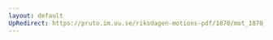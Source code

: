 ```yaml
---
layout: default
UpRedirect: https://pruto.im.uu.se/riksdagen-motions-pdf/1870/mot_1870__ak__219/mot_1870__ak__219-002.pdf
---
```

